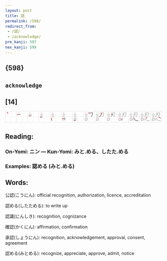 ```yaml
---
layout: post
title: 認
permalink: /598/
redirect_from:
 - /認/
 - /acknowledge/
pre_kanji: 597
nex_kanji: 599
---
```


## {598}

## `acknowledge`

## [14]

<div class="stroke"><img src="../images/E8AA8D.png" /></div>

## Reading:

### On-Yomi: ニン &mdash; Kun-Yomi: みと.める、したた.める

### Examples: 認める (みと.める)

## Words:

公認(こうにん): official recognition, authorization, licence, accreditation

認める(したためる): to write up

認識(にんしき): recognition, cognizance

確認(かくにん): affirmation, confirmation

承認(しょうにん): recognition, acknowledgement, approval, consent, agreement

認める(みとめる): recognize, appreciate, approve, admit, notice

